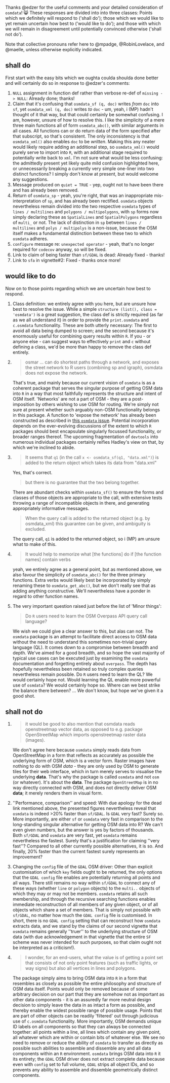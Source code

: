 Thanks @edzer for the useful comments and your detailed consideration of
`osmdata`! :smile_cat: These responses are divided into into three classes: Points which we
definitely will respond to ('shall do'); those which we would like to yet remain
uncertain how best to ('would like to do'); and those with which we will remain
in disagreement until potentially convinced otherwise ('shall not do').

Note that collective pronouns refer here to @mpadge, @RobinLovelace, and
@maelle, unless otherwise explicitly indicated.

## shall do

First start with the easy bits which we oughta coulda shoulda done better and
will certainly do so in response to @edzer's comments:

1. `NULL` assignment in function def rather than verbose re-def of `missing ->
   NULL`: Already done; thanks!
2. Claim that it's confusing that `osmdata_sf (q, doc)` writes *from* `doc` into
   `sf`, yet `osmdata_xml (q, doc)` writes *to* `doc` - um, yeah, i (MP) hadn't
   thought of it that way, but that could certainly be somewhat confusing. I am,
   however, unsure of how to resolve this. I like the simplicity of a mere three
   main functions all of form `osmdata_abc()`, with similar arguments in all
   cases. All functions can or do return data of the form specified after that
   subscript, so that's consistent. The only inconsistency is that
   `osmdata_xml()` also enables `doc` to be *written*. Making this any neater
   would likely require adding an additional step, so `osmdata_xml()` would
   purely serve to import into `R`, with an additional stage required to
   potentially write back to `xml`. I'm not sure what would be less confusing:
   the admittedly present yet likely quite mild confusion highlighted here, or
   unnecessarily breaking a currently very simple one-liner into two distinct
   functions? I simply don't know at present, but would welcome any suggestions.
3. Message produced on `quiet = TRUE` - yep, ought not to have been there and
   has already been removed.
4. Return of `osmdata_sp` - yeah, you're right, that was an inappropriate
   mis-interpretation of `sp`, and has already been rectified.  `osmdata`
   objects nevertheless remain divided into the two respective `osmdata` types
   of `lines / multilines` and `polygons / multipolygons`, with `sp` forms now
   simply declaring these as `SpatialLines` and `SpatialPolygons` regardless of
   `multi_` or not. The lack of distinction in `sp` between `lines / multilines`
   and `polys / multipolys` is a non-issue, because the OSM itself makes a
   fundamental distinction between these two to which `osmdata` adheres.
5. `configure` message re: `unexpected operator` - yeah, that's no longer
   required for `codecov` anyway, so will be fixed.
6. Link to claim of being faster than `sf/GDAL` is dead: Already fixed - thanks!
7. Link to `sfa` in vignette#2: Fixed - thanks once more!

## would like to do

Now on to those points regarding which we are uncertain how best to respond.

1. Class definition: we entirely agree with you here, but are unsure how best to
   resolve the issue. While a simple `structure (list(), class = 'osmdata')` is
   a great suggestion, the class def is strictly required (as far as we all
   understand it) in order to provide the `print.osmdata` and `c.osmdata`
   functionality. These are both utterly necessary: The first to avoid all data
   being dumped to screen; and the second because it's enormously useful for
   combining query results within `R`. If you - or anyone else - can suggest
   ways to effectively `print` and `c` without defining a class, we'd be more
   than happy to remove the class def entirely.
2.
   > osmar ... can do shortest paths through a network, and
   exposes the street network to R users (combining sp and igraph), osmdata does
   not expose the network.

   That's true, and mainly because our current vision of `osmdata` is as a
   coherent package that serves the singular purpose of getting OSM data into
   `R` in a way that most faithfully represents the structure and intent of OSM
   itself. 'Networks' are not a part of OSM - they are a post-imposition by
   others wishing to use OSM for routing. We're simply not sure at present
   whether such arguably non-OSM functionality belongs in this package. A
   function to 'expose the network' has already been constructed as described in
   [this `osmdata` issue](https://github.com/osmdatar/osmdata/issues/39).
   Potential incorporation depends on the ever-evolving discussions of the
   extent to which `R` packages should best encapsulate singularly focussed
   functionality, or broader ranges thereof. The upcoming fragmentation of
   `devtools` into numerous individual packages certainly reifies Hadley's
   view on that, by which we're inclined to abide.
3. 
   > It seems that `q1` (in the call `x <- osmdata_sf(q1, "data.xml")`) is added
      to the return object which takes its data from "data.xml" 

   Yes, that's correct.
   > but there is no guarantee that the two belong together.

   There are abundant checks within `osmdata_sf()` to ensure the forms and
   classes of those objects are appropriate to the call, with extensive tests
   throwing a range of incompatible objects in there, and generating
   appropriately informative messages. 
   > When the query call is added to the returned object
   (e.g. by osmdata_xml) this guarantee can be given, and ambiguity is excluded.
   
   The query call, `q1` is added to the returned object, so i (MP) am unsure
   what to make of this.
4. 
   > It would help to memorize what [the functions] do if [the function names]
   contain verbs
   
   yeah, we entirely agree as a general point, but as mentioned above, we also
   favour the simplicity of `osmdata_abc()` for the three primary functions.
   Extra verbs would likely best be incorporated by simply renaming these to
   `osmdata_get_abc()`, but we don't really see that as adding anything
   constructive. We'll nevertheless have a ponder in regard to other function
   names.
5. The very important question raised just before the list of 'Minor things':
   > Do `R` users need to learn the OSM Overpass API query call language?
   
   We wish we could give a clear answer to this, but alas can not. The `osmdata`
   package is an attempt to facilitate direct access to OSM data without the
   need to understand this sometimes non-trivial query language (QL). It comes
   down to a compromise between breadth and depth. We've aimed for a good
   breadth, and so hope the vast majority of typical use cases can be executed
   just by examining the `osmdata` documentation and forgetting entirely about
   `overpass`. The depth has hopefully nevertheless been retained so truly
   complex queries nevertheless remain possible. Do `R` users need to learn the
   QL? We would certainly hope not. Would learning the QL enable more powerful
   use of `osmdata`? We would certainly hope so. Where can we best strike the
   balance there between? ... We don't know, but hope we've given it a good shot.

## shall not do

1. 
   > it would be good to also mention that osmdata reads openstreetmap vector
    data, as opposed to e.g. package OpenStreetMap which imports openstreetmap
    raster data (images).

   We don't agree here because `osmdata` simply reads data from OpenStreetMap in
   a form that reflects as accurately as possible the underlying form of OSM,
   which is a vector form. Raster images have nothing to do with OSM *data* -
   they are only used by OSM to generate tiles for their web interface, which in
   turn merely serves to visualise the underlying **data**.  That's why the
   package is called `osmdata` and not `osm` (or whatever). It's about the
   **data**. The package `OpenStreetMap` is in no way directly connected with
   OSM, and does not directly deliver OSM **data**; it merely renders them in
   visual form.
2. ''Performance, comparison'' and speed: With due apology for the dead link
mentioned above, the presented figures nevertheless reveal that `osmdata` is
indeed >20% faster than `sf/GDAL`. Is `GDAL` very fast? Surely so. More
importantly, are either `sf` or `osmdata` very fast in comparison to the
long-standing singular alternative for getting OSM data into R? We can't even
given numbers, but the answer is yes by factors of thousands. Both `sf/GDAL` and
`osmdata` are very fast, yet `osmdata` remains nevertheless the fastest. Surely
that's a justification for claiming ''very fast''? Compared to all other
currently possible alternatives, it is so. And finally, 20% faster than the
current fastest surely represents an improvement?
3. Changing the `config` file of the `GDAL` OSM driver:
Other than explicit customisation of which `key` fields ought to be returned,
the only options that the `GDAL config` file enables are potentially
returning all points and all ways. There still remains no way within
`sf/GDAL` to connect any of these ways (whether `line` or `polygon` objects)
to the `multi..` objects of which they may or may not be members. `osmdata`
retains all such membership, and through the recursive searching functions
enables immediate reconstruction of all members of any given object, or of
all objects which share a set of members. That is simply not possible with
`sf/GDAL`, no matter how much the `GDAL config` file is customised. In short,
there is no `GDAL config` setting that can reconstruct how `osmdata` extracts
data, and we stand by the claims of our second vignette that `osmdata` remains
generally ''truer'' to the underlying structure of OSM data (with due
acknowledgement in that vignette that the entire `SF` scheme was never intended
for such purposes, so that claim ought not be interpreted as a criticism!).
3. 
   > I wonder, for an end-users, what the value is of getting a point set that
   consists of not only point features (such as traffic lights, or way signs)
   but also all vertices in lines and polygons. 

   The package simply aims to bring OSM data into `R` in a form that resembles as
closely as possible the entire philosophy and structure of OSM data itself.
Points would only be removed because of some arbitrary decision on our part that
they are somehow not as important as other data components - it is an assuredly
far more neutral design decision to simply leave the data in as intact a form as
possible, and thereby enable the widest possible range of possible usage. Points
that are part of other objects can be readily 'filtered' out through judicious
use of `c.osmdata` functionality. More importantly, OSM demands unique ID labels
on all components so that they can always be connected together: all points
within a line, all lines which contain any given point, all whatever which are
within or contain bits of whatever else. We see no need to remove or reduce the
ability of `osmdata` to transfer as directly as possible such abilities to
assemble and dissemble any and all data components within an `R` environment.
`osmdata` brings OSM data into `R` it its entirety; the `GDAL` OSM driver does
not extract complete data because even with `config` set to full volume, `GDAL`
strips all object IDs, and so prevents any ability to assemble and dissemble
geometrically distinct components.
